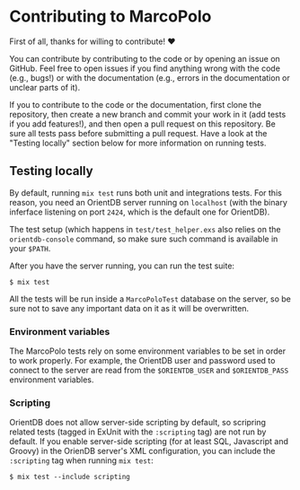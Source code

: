 # Contributing to MarcoPolo

First of all, thanks for willing to contribute! :heart:

You can contribute by contributing to the code or by opening an issue on
GitHub. Feel free to open issues if you find anything wrong with the code (e.g.,
bugs!) or with the documentation (e.g., errors in the documentation or unclear
parts of it).

If you to contribute to the code or the documentation, first clone the
repository, then create a new branch and commit your work in it (add tests if
you add features!), and then open a pull request on this repository. Be sure all
tests pass before submitting a pull request. Have a look at the "Testing
locally" section below for more information on running tests.

## Testing locally

By default, running `mix test` runs both unit and integrations tests. For this
reason, you need an OrientDB server running on `localhost` (with the binary
inferface listening on port `2424`, which is the default one for OrientDB).

The test setup (which happens in `test/test_helper.exs` also relies on the
`orientdb-console` command, so make sure such command is available in your
`$PATH`.

After you have the server running, you can run the test suite:

    $ mix test

All the tests will be run inside a `MarcoPoloTest` database on the server, so be
sure not to save any important data on it as it will be overwritten.

### Environment variables

The MarcoPolo tests rely on some environment variables to be set in order to
work properly. For example, the OrientDB user and password used to connect to
the server are read from the `$ORIENTDB_USER` and `$ORIENTDB_PASS` environment
variables.

### Scripting

OrientDB does not allow server-side scripting by default, so scripring related
tests (tagged in ExUnit with the `:scripting` tag) are not run by default. If
you enable server-side scripting (for at least SQL, Javascript and Groovy) in
the OrienDB server's XML configuration, you can include the `:scripting` tag
when running `mix test`:

    $ mix test --include scripting
